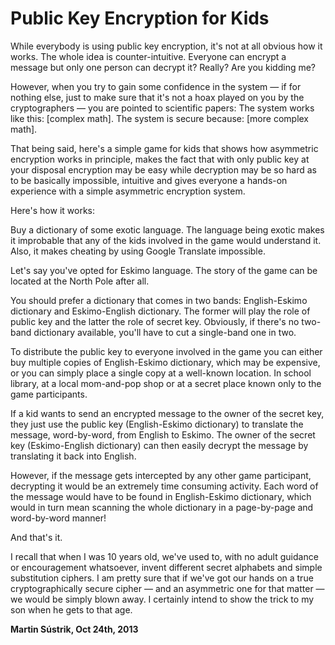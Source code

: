 # Public Key Encryption for Kids



While everybody is using public key encryption, it's not at all obvious how it works. The whole idea is counter-intuitive. Everyone can encrypt a message but only one person can decrypt it? Really? Are you kidding me?

However, when you try to gain some confidence in the system — if for nothing else, just to make sure that it's not a hoax played on you by the cryptographers — you are pointed to scientific papers: The system works like this: \[complex math\]. The system is secure because: \[more complex math\].

That being said, here's a simple game for kids that shows how asymmetric encryption works in principle, makes the fact that with only public key at your disposal encryption may be easy while decryption may be so hard as to be basically impossible, intuitive and gives everyone a hands-on experience with a simple asymmetric encryption system.

Here's how it works:

Buy a dictionary of some exotic language. The language being exotic makes it improbable that any of the kids involved in the game would understand it. Also, it makes cheating by using Google Translate impossible.

Let's say you've opted for Eskimo language. The story of the game can be located at the North Pole after all.

You should prefer a dictionary that comes in two bands: English-Eskimo dictionary and Eskimo-English dictionary. The former will play the role of public key and the latter the role of secret key. Obviously, if there's no two-band dictionary available, you'll have to cut a single-band one in two.

To distribute the public key to everyone involved in the game you can either buy multiple copies of English-Eskimo dictionary, which may be expensive, or you can simply place a single copy at a well-known location. In school library, at a local mom-and-pop shop or at a secret place known only to the game participants.

If a kid wants to send an encrypted message to the owner of the secret key, they just use the public key (English-Eskimo dictionary) to translate the message, word-by-word, from English to Eskimo. The owner of the secret key (Eskimo-English dictionary) can then easily decrypt the message by translating it back into English.

However, if the message gets intercepted by any other game participant, decrypting it would be an extremely time consuming activity. Each word of the message would have to be found in English-Eskimo dictionary, which would in turn mean scanning the whole dictionary in a page-by-page and word-by-word manner!

And that's it.

I recall that when I was 10 years old, we've used to, with no adult guidance or encouragement whatsoever, invent different secret alphabets and simple substitution ciphers. I am pretty sure that if we've got our hands on a true cryptographically secure cipher — and an asymmetric one for that matter — we would be simply blown away. I certainly intend to show the trick to my son when he gets to that age.

**Martin Sústrik, Oct 24th, 2013**